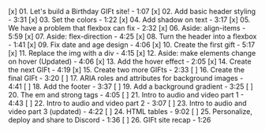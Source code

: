 [x] 01. Let's build a Birthday GIFt site! - 1:07
[x] 02. Add basic header styling - 3:31
[x] 03. Set the colors - 1:22
[x] 04. Add shadow on text - 3:17
[x] 05. We have a problem that flexbox can fix - 2:32
[x] 06. Aside: align-items - 5:59
[x] 07. Aside: flex-direction - 4:25
[x] 08. Turn the header into a flexbox - 1:41
[x] 09. Fix date and age design - 4:06
[x] 10. Create the first gift - 5:17
[x] 11. Replace the img with a div - 4:15
[x] 12. Aside: make elements change on hover (Updated) - 4:06
[x] 13. Add the hover effect - 2:05
[x] 14. Create the next GIFt - 4:19
[x] 15. Create two more GIFts - 2:33
[ ] 16. Create the final GIFt - 3:20
[ ] 17. ARIA roles and attributes for background images - 4:41
[ ] 18. Add the footer - 3:37
[ ] 19. Add a background gradient - 3:25
[ ] 20. The em and strong tags - 4:05
[ ] 21. Intro to audio and video part 1 - 4:43
[ ] 22. Intro to audio and video part 2 - 3:07
[ ] 23. Intro to audio and video part 3 (updated) - 4:22
[ ] 24. HTML tables - 9:02
[ ] 25. Personalize, deploy and share to Discord - 1:36
[ ] 26. GIFt site recap - 1:26